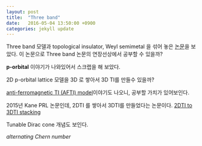```yaml
---
layout: post
title:  "Three band"
date:   2016-05-04 13:50:00 +0900
categories: jekyll update
---
```

Three band 모델과 topological insulator, Weyl semimetal 을 섞어 놓은 [논문]을 보았다. 
이 논문으로 Three band 논문의 연장선상에서 공부할 수 있을까?

__p-orbital__ 이야기가 나와있어서 스크랩을 해 보았다.

2D p-orbital lattice 모델을 3D 로 쌓아서 3D TI를 만들수 있을까?

[anti-ferromagnetic TI (AFTI) model]이야기도 나오니, 공부할 가치가 있어보인다. 

2015년 Kane PRL 논문인데, 2DTI 를 쌓아서 3DTI를 만들었다는 논문이다. [2DTI to 3DTI stacking]

Tunable Dirac cone 개념도 보인다.

 
 _alternating Chern number_

[논문]:http://arxiv.org/pdf/1605.00652.pdf
[anti-ferromagnetic TI (AFTI) model]:http://journals.aps.org/prb/abstract/10.1103/PhysRevB.81.245209
[2DTI to 3DTI stacking]:http://journals.aps.org/prl/abstract/10.1103/PhysRevLett.115.086802